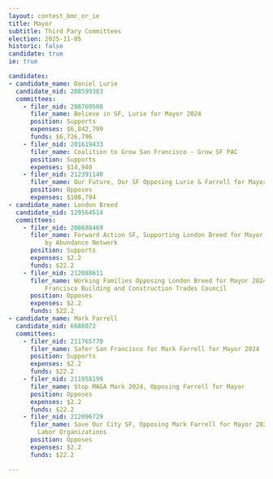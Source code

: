```yaml
---
layout: contest_bmc_or_ie
title: Mayor
subtitle: Third Pary Committees
election: 2025-11-05
historic: false
candidate: true
ie: true

candidates:
- candidate_name: Daniel Lurie
  candidate_nid: 208599383
  committees:
    - filer_nid: 208769508
      filer_name: Believe in SF, Lurie for Mayor 2024
      position: Supports
      expenses: $6,842,799
      funds: $6,726,796
    - filer_nid: 201619433
      filer_name: Coalition to Grow San Francisco - Grow SF PAC
      position: Supports
      expenses: $14,940
    - filer_nid: 212391140  
      filer_name: Our Future, Our SF Opposing Lurie & Farrell for Mayor 2024
      position: Opposes
      expenses: $108,794
- candidate_name: London Breed
  candidate_nid: 129564514
  committees:
    - filer_nid: 208688469
      filer_name: Forward Action SF, Supporting London Breed for Mayor 2024, Sponsored
          by Abundance Network
      position: Supports
      expenses: $2.2
      funds: $22.2
    - filer_nid: 212088611
      filer_name: Working Families Opposing London Breed for Mayor 2024     Sponsored by San
          Francisco Building and Construction Trades Council
      position: Opposes
      expenses: $2.2
      funds: $22.2
- candidate_name: Mark Farrell
  candidate_nid: 6686072
  committees:
    - filer_nid: 211765770
      filer_name: Safer San Francisco for Mark Farrell for Mayor 2024
      position: Supports
      expenses: $2.2
      funds: $22.2
    - filer_nid: 211958199
      filer_name: Stop MAGA Mark 2024, Opposing Farrell for Mayor
      position: Opposes
      expenses: $2.2
      funds: $22.2
    - filer_nid: 212096729
      filer_name: Save Our City SF, Opposing Mark Farrell for Mayor 2024 -  Sponsored by
        Labor Organizations
      position: Opposes
      expenses: $2.2
      funds: $22.2

---
```

